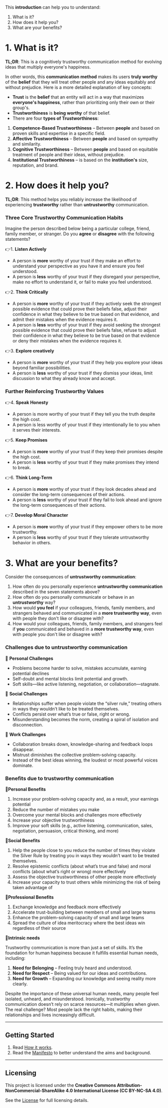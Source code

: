 This **introduction** can help you to understand:

1. What is it?
2. How does it help you?
3. What are your benefits?

# 1. What is it?

**TL;DR**: This is a cognitively trustworthy communication method for evolving ideas that multiply everyone's happiness.

In other words, this **communication method** makes its users **truly worthy** of the **belief** that they will treat other people and any ideas equitably and without prejudice. Here is a more detailed explanation of key concepts:

- **Trust** is the **belief** that an entity will act in a way that maximizes **everyone's happiness**, rather than prioritizing only their own or their group's.
- **Trustworthiness** is **being worthy** of that belief.
- There are four **types of Trustworthiness**:
1. **Competence-Based Trustworthiness** – Between **people** and based on proven skills and expertise in a specific field.
2. **Affective Trustworthiness** – Between **people** and based on sympathy and similarity.
3. **Cognitive Trustworthiness** – Between **people** and based on equitable treatment of people and their ideas, without prejudice.
4. **Institutional Trustworthiness** – is based on the **institution's** size, reputation, and brand.

# 2. How does it help you?

**TL;DR**: This method helps you reliably increase the likelihood of experiencing **trustworthy** rather than **untrustworthy** communication.

### **Three Core Trustworthy Communication Habits**

Imagine the person described below being a particular college, friend, family member, or stranger. Do you **agree** or **disagree** with the following statements?

👉1. **Listen Actively**

- A person is **more** worthy of your trust if they make an effort to understand your perspective as you have it and ensure you feel understood.
- A person is **less** worthy of your trust if they disregard your perspective, make no effort to understand it, or fail to make you feel understood.

👉2. **Think Critically**

- A person is **more** worthy of your trust if they actively seek the strongest possible evidence that could prove their beliefs false, adjust their confidence in what they believe to be true based on that evidence, and admit their mistakes when the evidence requires it.
- A person is **less** worthy of your trust if they avoid seeking the strongest possible evidence that could prove their beliefs false, refuse to adjust their confidence in what they believe to be true based on that evidence or deny their mistakes when the evidence requires it.

👉3. **Explore creatively**

- A person is **more** worthy of your trust if they help you explore your ideas beyond familiar possibilities.
- A person is **less** worthy of your trust if they dismiss your ideas, limit discussion to what they already know and accept.

### **Further Reinforcing Trustworthy Values**

👉4. **Speak Honesty**

- A person is more worthy of your trust if they tell you the truth despite the high cost.
- A person is less worthy of your trust if they intentionally lie to you when it serves their interests.

👉5. **Keep Promises**

- A person is **more** worthy of your trust if they keep their promises despite the high cost.
- A person is **less** worthy of your trust if they make promises they intend to break.

👉6. **Think Long-Term**

- A person is **more** worthy of your trust if they look decades ahead and consider the long-term consequences of their actions.
- A person is **less** worthy of your trust if they fail to look ahead and ignore the long-term consequences of their actions.

👉7. **Develop Moral Character**

- A person is **more** worthy of your trust if they empower others to be more trustworthy.
- A person is **less** worthy of your trust if they tolerate untrustworthy behavior in others.

# 3. What are your benefits?

Consider the consequences of **untrustworthy communication**:

1. How often do you personally experience **untrustworthy communication** described in the seven statements above?
2. How often do you personally communicate or behave in an **untrustworthy** way?
3. How would **you feel** if your colleagues, friends, family members, and strangers behaved and communicated in a **more trustworthy way**, even with people they don't like or disagree with?
4. How would your colleagues, friends, family members, and strangers feel if **you** communicated and behaved in a **more trustworthy way**, even with people you don't like or disagree with?

### **Challenges due to untrustworthy communication**

🛑 **Personal Challenges**

- Problems become harder to solve, mistakes accumulate, earning potential declines
- Self-doubt and mental blocks limit potential and growth.
- Soft skills—like active listening, negotiation, or collaboration—stagnate.

🛑 **Social Challenges**

- Relationships suffer when people violate the “silver rule,” treating others in ways they wouldn’t like to be treated themselves.
- Conflicts persist over what’s true or false, right or wrong.
- Misunderstanding becomes the norm, creating a spiral of isolation and disconnection.

🛑 **Work Challenges**

- Collaboration breaks down, knowledge-sharing and feedback loops disappear.
- Mistrust diminishes the collective problem-solving capacity.
- Instead of the best ideas winning, the loudest or most powerful voices dominate.

### **Benefits due to trustworthy communication**

🔹**Personal Benefits**

1. Increase your problem-solving capacity and, as a result, your earnings potential
2. Reduce the number of mistakes you make
3. Overcome your mental blocks and challenges more effectively
4. Increase your objective trustworthiness
5. Improve your soft skills (e.g., active listening, communication, sales, negotiation, persuasion, critical thinking, and more)

🔹**Social Benefits**

1. Help the people close to you reduce the number of times they violate the Silver Rule by treating you in ways they wouldn’t want to be treated themselves.
2. Resolve epistemic conflicts (about what’s true and false) and moral conflicts (about what’s right or wrong) more effectively
3. Assess the objective trustworthiness of other people more effectively
4. Increase your capacity to trust others while minimizing the risk of being taken advantage of

🔹**Professional Benefits**

1. Exchange knowledge and feedback more effectively
2. Accelerate trust-building between members of small and large teams
3. Enhance the problem-solving capacity of small and large teams
4. Spread the culture of idea meritocracy where the best ideas win regardless of their source

🔹**Intrinsic needs**

Trustworthy communication is more than just a set of skills. It’s the foundation for human happiness because it fulfills essential human needs, including:

1. **Need for Belonging** – Feeling truly heard and understood.
2. **Need for Respect** – Being valued for our ideas and contributions.
3. **Need for Growth** – Expanding our knowledge and seeing reality more clearly.

Despite the importance of these universal human needs, many people feel isolated, unheard, and misunderstood. Ironically, trustworthy communication doesn’t rely on scarce resources—it multiplies when given. The real challenge? Most people lack the right habits, making their relationships and lives increasingly difficult.
  
---

## **Getting Started**

1. Read [How it works](https://github.com/Inguro-OU/war-of-memes/blob/main/How%20It%20Works.md).
2. Read the [Manifesto](https://github.com/Inguro-OU/war-of-memes/blob/main/MANIFESTO.md) to better understand the aims and background. 

___

## Licensing

This project is licensed under the **Creative Commons Attribution-NonCommercial-ShareAlike 4.0 International License (CC BY-NC-SA 4.0)**.

See the [License](https://github.com/Inguro-OU/debiased-self/blob/main/LICENSE.md) for full licensing details.

